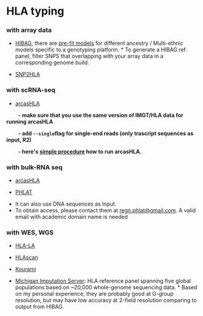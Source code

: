 # HLA typing 


### with array data

- [HIBAG](https://bioconductor.org/packages/release/bioc/html/HIBAG.html), there are [pre-fit models](https://hibag.s3.amazonaws.com/hlares_index.html) for different ancestry / Multi-ethnic models specific to a genotyping platform. * To generate a HIBAG ref. panel, filter SNPS that overlapping with your array data in a corresponding genome build.

- [SNP2HLA](http://software.broadinstitute.org/mpg/snp2hla/)





### with scRNA-seq


- [arcasHLA](https://github.com/RabadanLab/arcasHLA)

&nbsp;&nbsp;&nbsp;&nbsp;&nbsp;&nbsp;&nbsp;&nbsp;__- make sure that you use the same version of IMGT/HLA data for running arcasHLA__

&nbsp;&nbsp;&nbsp;&nbsp;&nbsp;&nbsp;&nbsp;&nbsp;__- add `--single`flag for single-end reads (only trascript sequences as input, R2)__

&nbsp;&nbsp;&nbsp;&nbsp;&nbsp;&nbsp;&nbsp;&nbsp;__- here's [simple procedure](../data/examples/arcasHLA.md) how to run arcasHLA.__



### with bulk-RNA seq
- [arcasHLA](https://github.com/RabadanLab/arcasHLA) 

- [PHLAT](https://sites.google.com/site/phlatfortype) 
* It can also use DNA sequences as Input.
* To obtain access, please contact them at [regn.phlat@gmail.com](mailto:regn.phlat@gmail.com). A valid email with academic domain name is needed



### with WES, WGS

- [HLA-LA](https://github.com/DiltheyLab/HLA-LA) 

- [HLAscan](https://github.com/SyntekabioTools/HLAscan)

- [Kourami](https://github.com/Kingsford-Group/Kourami) 

- [Michigan Imputation Server](https://imputationserver.readthedocs.io/en/latest/): HLA reference panel spanning five global populations based on ~20,000 whole-genome sequencing data. * Based on my personal experience, they are probably good at G-group resolution, but may have low accuracy at 2-field resolution comparing to output from HIBAG.
